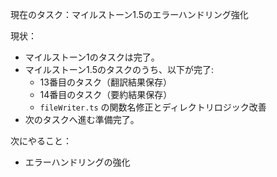 現在のタスク：マイルストーン1.5のエラーハンドリング強化

現状：
*   マイルストーン1のタスクは完了。
*   マイルストーン1.5のタスクのうち、以下が完了:
    *   13番目のタスク（翻訳結果保存）
    *   14番目のタスク（要約結果保存）
    *   `fileWriter.ts` の関数名修正とディレクトリロジック改善
*   次のタスクへ進む準備完了。

次にやること：
*   エラーハンドリングの強化
